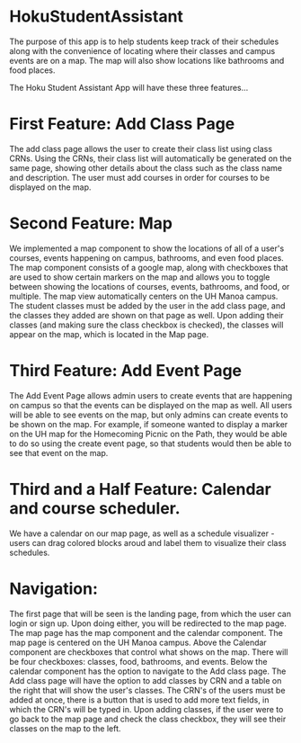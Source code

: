 # HokuStudentAssistant

The purpose of this app is to help students keep track of their schedules along with the convenience of locating where their classes and campus events are on a map. The map will also show locations like bathrooms and food places.

The Hoku Student Assistant App will have these three features...

# First Feature: Add Class Page
  The add class page allows the user to create their class list using class CRNs. Using the CRNs, their class list will automatically be generated on the same page, showing other details about the class such as the class name and description. The user must add courses in order for courses to be displayed on the map. 

# Second Feature: Map
  We implemented a map component to show the locations of all of a user's courses, events happening on campus, bathrooms, and even food places. The map component consists of a google map, along with checkboxes that are used to show certain markers on the map and allows you to toggle between showing the locations of courses, events, bathrooms, and food, or multiple. The map view automatically centers on the UH Manoa campus. The student classes must be added by the user in the add class page, and the classes they added are shown on that page as well. Upon adding their classes (and making sure the class checkbox is checked), the classes will appear on the map, which is located in the Map page.
  
# Third Feature: Add Event Page
  The Add Event Page allows admin users to create events that are happening on campus so that the events can be displayed on the map as well. All users will be able to see events on the map, but only admins can create events to be shown on the map. For example, if someone wanted to display a marker on the UH map for the Homecoming Picnic on the Path, they would be able to do so using the create event page, so that students would then be able to see that event on the map. 
  
# Third and a Half Feature: Calendar and course scheduler.
  We have a calendar on our map page, as well as a schedule visualizer - users can drag colored blocks aroud and label them to visualize their class schedules.

# Navigation:
The first page that will be seen is the landing page, from which the user can login or sign up. Upon doing either, you will be redirected to the map page. The map page has the map component and the calendar component. The map page is centered on the UH Manoa campus. Above the Calendar component are checkboxes that control what shows on the map. There will be four checkboxes: classes, food, bathrooms, and events. Below the calendar component has the option to navigate to the Add class page. The Add class page will have the option to add classes by CRN and a table on the right that will show the user's classes. The CRN's of the users must be added at once, there is a button that is used to add more text fields, in which the CRN's will be typed in. Upon adding classes, if the user were to go back to the map page and check the class checkbox, they will see their classes on the map to the left.
